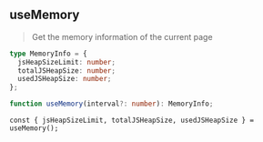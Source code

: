 ## useMemory

> Get the memory information of the current page

```typescript
type MemoryInfo = {
  jsHeapSizeLimit: number;
  totalJSHeapSize: number;
  usedJSHeapSize: number;
};

function useMemory(interval?: number): MemoryInfo;
```

```tsx
const { jsHeapSizeLimit, totalJSHeapSize, usedJSHeapSize } = useMemory();
```
